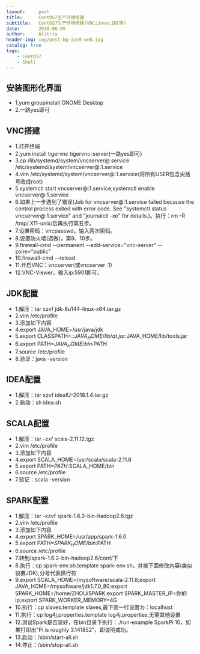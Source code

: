 ```yaml
---
layout:     post
title:      CentOS7生产环境搭建
subtitle:   CentOS7生产环境搭建(VNC;Java;IDE等)
date:       2018-06-05
author:     Alitria
header-img: img/post-bg-ios9-web.jpg
catalog: true
tags:
    - CentOS7
    - Shell
---
```


## 安装图形化界面  

- 1.yum groupinstall GNOME Desktop
- 2.一路yes即可

## VNC搭建  

- 1.打开终端
- 2.yum install tigervnc tigervnc-server(一路yes即可)
- 3.cp /lib/systemd/system/vncserver@.service /etc/systemd/system/vncserver@:1.service
- 4.vim /etc/systemd/system/vncserver@:1.service(将所有USER包含尖括号改成root)  
- 5.systemctl start vncserver@:1.service;systemctl enable vncserver@:1.service  
- 6.如果上一步遇到了错误(Job for vncserver@:1.service failed because the control process exited with error code. See 
"systemctl status vncserver@:1.service" and "journalctl -xe" for details.)。执行：rm -R /tmp/.X11-unix/后再执行第五步。
- 7.设置密码：vncpasswd，输入两次密码。
- 8.设置防火墙(选做)，第9、10步。
- 9.firewall-cmd --permanent --add-service="vnc-server" --zone="public"
- 10.firewall-cmd --reload
- 11.开启VNC：vncserver(或vncserver :1)
- 12.VNC-Viewer，输入ip:5901即可。

## JDK配置

- 1.解压：tar xzvf jdk-8u144-linux-x64.tar.gz
- 2.vim /etc/profile
- 3.添加如下内容
- 4.export JAVA_HOME=/usr/java/jdk
- 5.export CLASSPATH=.:$JAVA_HOME/lib/dt.jar:$JAVA_HOME/lib/tools.jar
- 6.export PATH=$JAVA_HOME/bin:$PATH
- 7.source /etc/profile
- 8.验证：java -version


## IDEA配置

- 1.解压：tar xzvf ideaIU-2018.1.4.tar.gz
- 2.启动：sh idea.sh


## SCALA配置

- 1.解压：tar -zxf scala-2.11.12.tgz
- 2.vim /etc/profile
- 3.添加如下内容
- 4.export SCALA_HOME=/usr/scala/scala-2.11.6
- 5.export PATH=$PATH:$SCALA_HOME/bin
- 6.source /etc/profile
- 7.验证：scala -version

## SPARK配置

- 1.解压：tar -xzvf spark-1.6.2-bin-hadoop2.6.tgz
- 2.vim /etc/profile
- 3.添加如下内容
- 4.export SPARK_HOME=/usr/app/spark-1.6.0 
- 5.export PATH=$SPARK_HOME/bin:$PATH
- 6.source /etc/profile
- 7.转到/spark-1.6.2-bin-hadoop2.6/conf/下
- 8.执行：cp spark-env.sh.template spark-env.sh，并按下面修改内容(类似设置JDK),分号代表换行符
- 9.export SCALA_HOME=/mysoftware/scala-2.11.8;export JAVA_HOME=/mysoftware/jdk1.7.0_80;export SPARK_HOME=/home/ZHOU/SPARK;export SPARK_MASTER_IP=你的ip;export SPARK_WORKER_MEMORY=4G
- 10.执行：cp slaves.template slaves,最下面一行设置为：localhost
- 11.执行：cp log4j.properties.template log4j.properties,无需其他设置
- 12.测试Spark是否装好，在bin目录下执行：./run-example SparkPi 10，如果打印出"Pi is roughly 3.141852"，即说明成功。
- 13.启动：/sbin/start-all.sh
- 14.停止：/sbin/stop-all.sh


